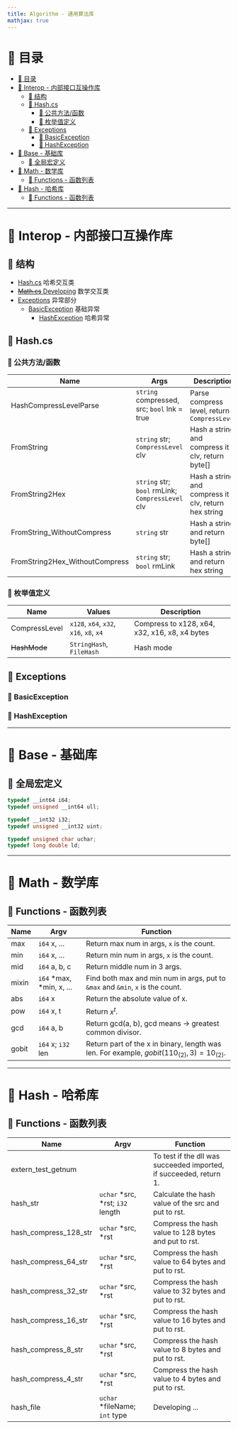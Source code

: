 ```yaml
---
title: Algorithm - 通用算法库
mathjax: true
---
```


<a id="markdown-markdown-header-📜-目录" name="markdown-header-📜-目录"></a>
# 📜 目录
<!-- TOC -->

- [📜 目录](#markdown-header-📜-目录)
- [🔰 Interop - 内部接口互操作库](#markdown-header-🔰-interop-内部接口互操作库)
    - [📒 结构](#markdown-header-📒-结构)
    - [📛 Hash.cs](#markdown-header-📛-hashcs)
        - [💾 公共方法/函数](#markdown-header-💾-公共方法函数)
        - [🔢 枚举值定义](#markdown-header-🔢-枚举值定义)
    - [💢 Exceptions](#markdown-header-💢-exceptions)
        - [🧱 BasicException](#markdown-header-🧱-basicexception)
        - [📛 HashException](#markdown-header-📛-hashexception)
- [🧱 Base - 基础库](#markdown-header-🧱-base-基础库)
    - [💾 全局宏定义](#markdown-header-💾-全局宏定义)
- [📐 Math - 数学库](#markdown-header-📐-math-数学库)
    - [💾 Functions - 函数列表](#markdown-header-💾-functions-函数列表)
- [📛 Hash - 哈希库](#markdown-header-📛-hash-哈希库)
    - [💾 Functions - 函数列表](#markdown-header-💾-functions-函数列表_1)

<!-- /TOC -->

----

<a id="markdown-markdown-header-🔰-interop-内部接口互操作库" name="markdown-header-🔰-interop-内部接口互操作库"></a>
# 🔰 Interop - 内部接口互操作库
<a id="markdown-markdown-header-📒-结构" name="markdown-header-📒-结构"></a>
## 📒 结构
- [Hash.cs](#markdown-markdown-header-📛-hashcs) 哈希交互类
- [~~Math.cs~~ Developing]() 数学交互类
- [Exceptions](#markdown-markdown-header-💢-exceptions) 异常部分
  - [BasicException](#markdown-markdown-header-🧱-basicexception) 基础异常
    - [HashException](#markdown-markdown-header-📛-hashexception) 哈希异常

<a id="markdown-markdown-header-📛-hashcs" name="markdown-header-📛-hashcs"></a>
## 📛 Hash.cs
<a id="markdown-markdown-header-💾-公共方法函数" name="markdown-header-💾-公共方法函数"></a>
### 💾 公共方法/函数
| Name                           | Args                                             | Description                                             |
|--------------------------------|--------------------------------------------------|---------------------------------------------------------|
| HashCompressLevelParse         | `string` compressed, src; `bool` lnk = true      | Parse compress level, return `CompressLevel`            |
| FromString                     | `string` str; `CompressLevel` clv                | Hash a string and compress it in clv, return byte[]     |
| FromString2Hex                 | `string` str; `bool` rmLink; `CompressLevel` clv | Hash a string and compress it in clv, return hex string |
| FromString_WithoutCompress     | `string` str                                     | Hash a string and return byte[]                         |
| FromString2Hex_WithoutCompress | `string` str; `bool` rmLink                      | Hash a string and return hex string                     |

<a id="markdown-markdown-header-🔢-枚举值定义" name="markdown-header-🔢-枚举值定义"></a>
### 🔢 枚举值定义
| Name          | Values                                  | Description                                   |
|---------------|-----------------------------------------|-----------------------------------------------|
| CompressLevel | `x128`, `x64`, `x32`, `x16`, `x8`, `x4` | Compress to x128, x64, x32, x16, x8, x4 bytes |
| ~~HashMode~~  | `StringHash`, `FileHash`                | Hash mode                                     |

<a id="markdown-markdown-header-💢-exceptions" name="markdown-header-💢-exceptions"></a>
## 💢 Exceptions

<a id="markdown-markdown-header-🧱-basicexception" name="markdown-header-🧱-basicexception"></a>
### 🧱 BasicException

<a id="markdown-markdown-header-📛-hashexception" name="markdown-header-📛-hashexception"></a>
### 📛 HashException

----

<a id="markdown-markdown-header-🧱-base-基础库" name="markdown-header-🧱-base-基础库"></a>
# 🧱 Base - 基础库
<a id="markdown-markdown-header-💾-全局宏定义" name="markdown-header-💾-全局宏定义"></a>
## 💾 全局宏定义
``` CPP
typedef __int64 i64;
typedef unsigned __int64 ull;

typedef __int32 i32;
typedef unsigned __int32 uint;

typedef unsigned char uchar;
typedef long double ld;
```

----

<a id="markdown-markdown-header-📐-math-数学库" name="markdown-header-📐-math-数学库"></a>
# 📐 Math - 数学库
<a id="markdown-markdown-header-💾-functions-函数列表" name="markdown-header-💾-functions-函数列表"></a>
## 💾 Functions - 函数列表
| Name  | Argv                     | Function                                                                                       |
|-------|--------------------------|------------------------------------------------------------------------------------------------|
| max   | `i64` x, ...             | Return max num in args, `x` is the count.                                                      |
| min   | `i64` x, ...             | Return min num in args, `x` is the count.                                                      |
| mid   | `i64` a, b, c            | Return middle num in 3 args.                                                                   |
| mixin | `i64` *max, *min, x, ... | Find both max and min num in args, put to `&max` and `&min`, `x` is the count.                 |
| abs   | `i64` x                  | Return the absolute value of x.                                                                |
| pow   | `i64` x, t               | Return $x^t$.                                                                                  |
| gcd   | `i64` a, b               | Return gcd(a, b), gcd means -> greatest common divisor.                                        |
| gobit | `i64` x; `i32` len       | Return part of the x in binary, length was len. For example, $gobit(110_{(2)}, 3) = 10_{(2)}$. |

----

<a id="markdown-markdown-header-📛-hash-哈希库" name="markdown-header-📛-hash-哈希库"></a>
# 📛 Hash - 哈希库
<a id="markdown-markdown-header-💾-functions-函数列表_1" name="markdown-header-💾-functions-函数列表_1"></a>
## 💾 Functions - 函数列表
| Name                  | Argv                             | Function                                                           |
|-----------------------|----------------------------------|--------------------------------------------------------------------|
| extern_test_getnum    |                                  | To test if the dll was succeeded imported, if succeeded, return 1. |
| hash_str              | `uchar` *src, *rst; `i32` length | Calculate the hash value of the src and put to rst.                |
| hash_compress_128_str | `uchar` *src, *rst               | Compress the hash value to 128 bytes and put to rst.               |
| hash_compress_64_str  | `uchar` *src, *rst               | Compress the hash value to 64 bytes and put to rst.                |
| hash_compress_32_str  | `uchar` *src, *rst               | Compress the hash value to 32 bytes and put to rst.                |
| hash_compress_16_str  | `uchar` *src, *rst               | Compress the hash value to 16 bytes and put to rst.                |
| hash_compress_8_str   | `uchar` *src, *rst               | Compress the hash value to 8 bytes and put to rst.                 |
| hash_compress_4_str   | `uchar` *src, *rst               | Compress the hash value to 4 bytes and put to rst.                 |
| hash_file             | `uchar` *fileName; `int` type    | Developing ...                                                     |


